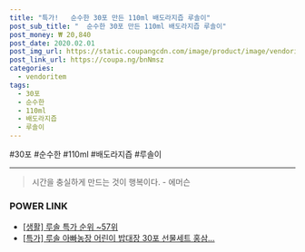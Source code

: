 ```yaml
--- 
title: "특가!   순수한 30포 만든 110ml 배도라지즙 루솔이" 
post_sub_title: "  순수한 30포 만든 110ml 배도라지즙 루솔이" 
post_money: ₩ 20,840 
post_date: 2020.02.01 
post_img_url: https://static.coupangcdn.com/image/product/image/vendoritem/2019/01/29/3046313891/40d988aa-7950-4028-a7d1-453d34443b06.jpg 
post_link_url: https://coupa.ng/bnNmsz 
categories: 
  - vendoritem 
tags: 
  - 30포 
  - 순수한 
  - 110ml 
  - 배도라지즙 
  - 루솔이 
--- 
```

  #30포 #순수한 #110ml #배도라지즙 #루솔이 
<hr> 

> 시간을 충실하게 만드는 것이 행복이다. - 에머슨 


### POWER LINK

* <a href="https://blog.naver.com/sakai111/221792012845" target="_blank"> [생활] 루솔 특가 순위 ~57위</a>
* <a href="https://blog.naver.com/santokki14/221792207478" target="_blank">[특가] 루솔 아빠농장 어린이 밥대장 30포 선물세트 홍삼...</a>
